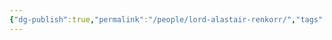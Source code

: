```yaml
---
{"dg-publish":true,"permalink":"/people/lord-alastair-renkorr/","tags":["#villian","#pawn","#deceased"]}
---
```


